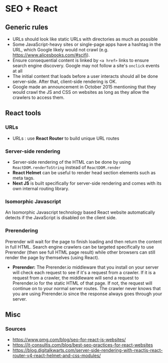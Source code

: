 # SEO + React

## Generic rules
* URLs should look like static URLs with directories as much as possible
* Some JavaScript-heavy sites or single-page apps have a hashtag in the URL, which Google likely would not crawl (e.g. https://www.alicesbooks.com/#scifi).
* Ensure consequential content is linked by `<a href>` links to ensure search engine discovery. Google may not follow a site's `onclick` events at all
* The initial content that loads before a user interacts should all be done server-side. After that, client-side rendering is OK.
* Google made an announcement in October 2015 mentioning that they would crawl the JS and CSS on websites as long as they allow the crawlers to access them.
## React tools

### URLs
* URLs : use **React Router** to build unique URL routes

### Server-side rendering
* Server-side rendering of the HTML can be done by using `ReactDOM.renderToString` instead of `ReactDOM.render`
* **React Helmet** can be useful to render head section elements such as meta tags.
*  **Next JS** is built specifically for server-side rendering and comes with its own internal routing library.


### Isomorphic Javascript

An Isomorphic Javascript technology based React website automatically detects if the JavaScript is disabled on the client side.

### Prerendering

Prerender will wait for the page to finish loading and then return the content in full HTML. Search engine crawlers can be targeted specifically to use Prerender (then see full HTML page result) while other browsers can still render the page by themselves (using React).

* **Prerender:**
The Prerender.io middleware that you install on your server will check each request to see if it's a request from a crawler. If it is a request from a crawler, the middleware will send a request to Prerender.io for the static HTML of that page. If not, the request will continue on to your normal server routes. The crawler never knows that you are using Prerender.io since the response always goes through your server.

## Misc

### Sources
* https://www.pmg.com/blog/seo-for-react-js-websites/
* https://it-consultis.com/blog/best-seo-practices-for-react-websites
* https://blog.digitalkwarts.com/server-side-rendering-with-reactjs-react-router-v4-react-helmet-and-css-modules/